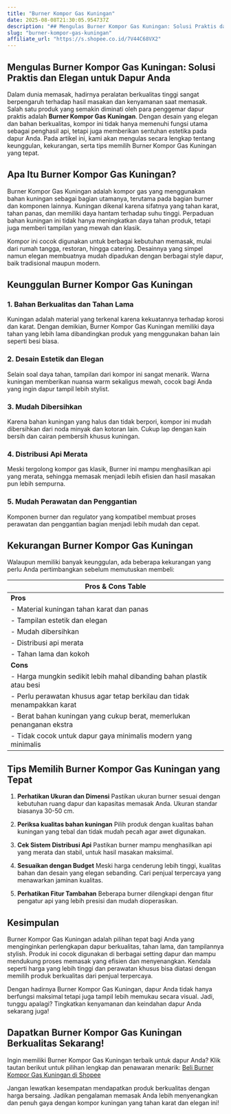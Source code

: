 ```yaml
---
title: "Burner Kompor Gas Kuningan"
date: 2025-08-08T21:30:05.954737Z
description: "## Mengulas Burner Kompor Gas Kuningan: Solusi Praktis dan Elegan untuk Dapur Anda..."
slug: "burner-kompor-gas-kuningan"
affiliate_url: "https://s.shopee.co.id/7V44C68VX2"
---
```

## Mengulas Burner Kompor Gas Kuningan: Solusi Praktis dan Elegan untuk Dapur Anda

Dalam dunia memasak, hadirnya peralatan berkualitas tinggi sangat berpengaruh terhadap hasil masakan dan kenyamanan saat memasak. Salah satu produk yang semakin diminati oleh para penggemar dapur praktis adalah **Burner Kompor Gas Kuningan**. Dengan desain yang elegan dan bahan berkualitas, kompor ini tidak hanya memenuhi fungsi utama sebagai penghasil api, tetapi juga memberikan sentuhan estetika pada dapur Anda. Pada artikel ini, kami akan mengulas secara lengkap tentang keunggulan, kekurangan, serta tips memilih Burner Kompor Gas Kuningan yang tepat.

## Apa Itu Burner Kompor Gas Kuningan?

Burner Kompor Gas Kuningan adalah kompor gas yang menggunakan bahan kuningan sebagai bagian utamanya, terutama pada bagian burner dan komponen lainnya. Kuningan dikenal karena sifatnya yang tahan karat, tahan panas, dan memiliki daya hantam terhadap suhu tinggi. Perpaduan bahan kuningan ini tidak hanya meningkatkan daya tahan produk, tetapi juga memberi tampilan yang mewah dan klasik.

Kompor ini cocok digunakan untuk berbagai kebutuhan memasak, mulai dari rumah tangga, restoran, hingga catering. Desainnya yang simpel namun elegan membuatnya mudah dipadukan dengan berbagai style dapur, baik tradisional maupun modern.

## Keunggulan Burner Kompor Gas Kuningan

### 1. Bahan Berkualitas dan Tahan Lama
Kuningan adalah material yang terkenal karena kekuatannya terhadap korosi dan karat. Dengan demikian, Burner Kompor Gas Kuningan memiliki daya tahan yang lebih lama dibandingkan produk yang menggunakan bahan lain seperti besi biasa.

### 2. Desain Estetik dan Elegan
Selain soal daya tahan, tampilan dari kompor ini sangat menarik. Warna kuningan memberikan nuansa warm sekaligus mewah, cocok bagi Anda yang ingin dapur tampil lebih stylist.

### 3. Mudah Dibersihkan
Karena bahan kuningan yang halus dan tidak berpori, kompor ini mudah dibersihkan dari noda minyak dan kotoran lain. Cukup lap dengan kain bersih dan cairan pembersih khusus kuningan.

### 4. Distribusi Api Merata
Meski tergolong kompor gas klasik, Burner ini mampu menghasilkan api yang merata, sehingga memasak menjadi lebih efisien dan hasil masakan pun lebih sempurna.

### 5. Mudah Perawatan dan Penggantian
Komponen burner dan regulator yang kompatibel membuat proses perawatan dan penggantian bagian menjadi lebih mudah dan cepat.

## Kekurangan Burner Kompor Gas Kuningan

Walaupun memiliki banyak keunggulan, ada beberapa kekurangan yang perlu Anda pertimbangkan sebelum memutuskan membeli:

| Pros & Cons Table                                                      |
|------------------------------------------------------------------------|
| **Pros**                                                             |
| - Material kuningan tahan karat dan panas                                |
| - Tampilan estetik dan elegan                                           |
| - Mudah dibersihkan                                                   |
| - Distribusi api merata                                                 |
| - Tahan lama dan kokoh                                                 |
| **Cons**                                                              |
| - Harga mungkin sedikit lebih mahal dibanding bahan plastik atau besi  |
| - Perlu perawatan khusus agar tetap berkilau dan tidak menampakkan karat |
| - Berat bahan kuningan yang cukup berat, memerlukan penanganan ekstra   |
| - Tidak cocok untuk dapur gaya minimalis modern yang minimalis       |

## Tips Memilih Burner Kompor Gas Kuningan yang Tepat

1. **Perhatikan Ukuran dan Dimensi**
Pastikan ukuran burner sesuai dengan kebutuhan ruang dapur dan kapasitas memasak Anda. Ukuran standar biasanya 30-50 cm.

2. **Periksa kualitas bahan kuningan**
Pilih produk dengan kualitas bahan kuningan yang tebal dan tidak mudah pecah agar awet digunakan.

3. **Cek Sistem Distribusi Api**
Pastikan burner mampu menghasilkan api yang merata dan stabil, untuk hasil masakan maksimal.

4. **Sesuaikan dengan Budget**
Meski harga cenderung lebih tinggi, kualitas bahan dan desain yang elegan sebanding. Cari penjual terpercaya yang menawarkan jaminan kualitas.

5. **Perhatikan Fitur Tambahan**
Beberapa burner dilengkapi dengan fitur pengatur api yang lebih presisi dan mudah dioperasikan.

## Kesimpulan

Burner Kompor Gas Kuningan adalah pilihan tepat bagi Anda yang menginginkan perlengkapan dapur berkualitas, tahan lama, dan tampilannya stylish. Produk ini cocok digunakan di berbagai setting dapur dan mampu mendukung proses memasak yang efisien dan menyenangkan. Kendala seperti harga yang lebih tinggi dan perawatan khusus bisa diatasi dengan memilih produk berkualitas dari penjual terpercaya.

Dengan hadirnya Burner Kompor Gas Kuningan, dapur Anda tidak hanya berfungsi maksimal tetapi juga tampil lebih memukau secara visual. Jadi, tunggu apalagi? Tingkatkan kenyamanan dan keindahan dapur Anda sekarang juga!

## Dapatkan Burner Kompor Gas Kuningan Berkualitas Sekarang!

Ingin memiliki Burner Kompor Gas Kuningan terbaik untuk dapur Anda? Klik tautan berikut untuk pilihan lengkap dan penawaran menarik: [Beli Burner Kompor Gas Kuningan di Shopee](https://s.shopee.co.id/7V44C68VX2)

Jangan lewatkan kesempatan mendapatkan produk berkualitas dengan harga bersaing. Jadikan pengalaman memasak Anda lebih menyenangkan dan penuh gaya dengan kompor kuningan yang tahan karat dan elegan ini!